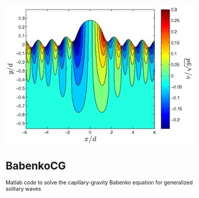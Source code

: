 ![Solitary wave](pics/Vvelocity.jpg)

# BabenkoCG

Matlab code to solve the capillary-gravity Babenko equation for generalized solitary waves
